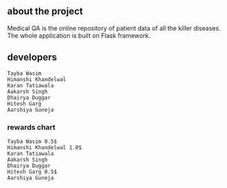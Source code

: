 ## about the project
Medical QA is the online repository of patient data of all the killer diseases.
The whole application is built on Flask framework.

## developers
```
Tayba Wasim
Himanshi Khandelwal
Karan Tatiawala
Aakarsh Singh
Dhairya Duggar
Hitesh Garg
Aarshiya Guneja

```

### rewards chart

```
Tayba Wasim 0.5$
Himanshi Khandelwal 1.0$
Karan Tatiawala
Aakarsh Singh
Dhairya Duggar
Hitesh Garg 0.5$
Aarshiya Guneja

```

